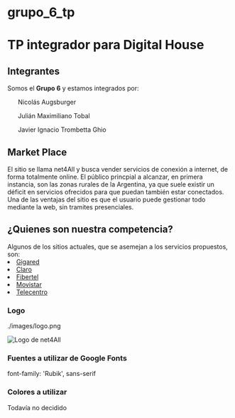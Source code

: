 # grupo_6_tp
<h1>TP integrador para Digital House</h1>

<h2>Integrantes</h2>
Somos el <strong>Grupo 6</strong> y estamos integrados por:

<nav>
 <ul>Nicolás Augsburger</ul>
 <ul>Julián Maximiliano Tobal</ul>
 <ul>Javier Ignacio Trombetta Ghio</ul>
</nav>

<h2>Market Place</h2>
El sitio se llama net4All y busca vender servicios de conexión a internet, de forma totalmente online. El público princpial a alcanzar, en primera instancia, son las zonas rurales de la Argentina, ya que suele existir un déficit en servicios ofrecidos para que puedan también estar conectados. Una de las ventajas del sitio es que el usuario puede gestionar todo mediante la web, sin tramites presenciales.

<h2>¿Quienes son nuestra competencia?</h2>
Algunos de los sitios actuales, que se asemejan a los servicios propuestos, son:
<nav>
  <li><a href="https://www.gigared.com.ar/">Gigared</a></li>
  <li><a href="https://www.claro.com.ar/personas">Claro</a></li>
  <li><a href="https://www.cablevisionfibertel.com.ar/">Fibertel</a></li>
  <li><a href="https://www.movistar.com.ar/">Movistar</a></li>
  <li><a href="https://telecentro.com.ar/">Telecentro</a></li>
</nav>

<h3>Logo</h3>
<p>./images/logo.png</p>
<img src="images/logo.png" alt="Logo de net4All">

<h3>Fuentes a utilizar de Google Fonts</h2>
<link href="https://fonts.googleapis.com/css2?family=Rubik:ital,wght@0,300;0,500;1,300&display=swap" rel="stylesheet">
font-family: 'Rubik', sans-serif

<h3>Colores a utilizar</h2>
Todavía no decidido


